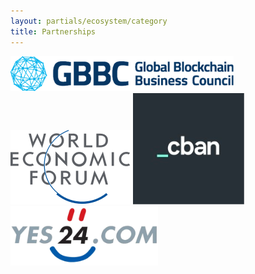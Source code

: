 ```yaml
---
layout: partials/ecosystem/category
title: Partnerships
---
```


![alt text](/assets/img/partnerships/partnerships/gbbc.png)
![alt text](/assets/img/partnerships/partnerships/world.svg)
![alt text](/assets/img/partnerships/partnerships/cban.png)
![alt text](/assets/img/partnerships/partnerships/yes.png)
